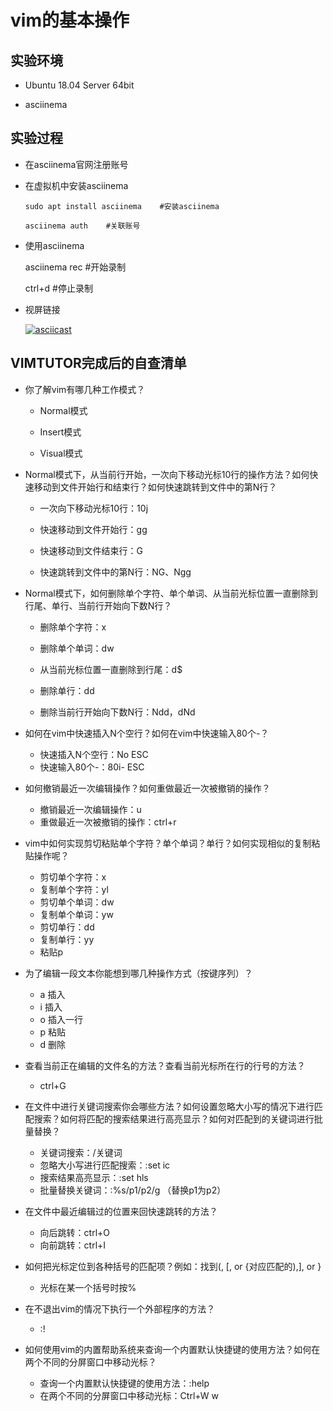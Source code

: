 # vim的基本操作

## 实验环境

* Ubuntu 18.04 Server 64bit

* asciinema

## 实验过程

* 在asciinema官网注册账号

* 在虚拟机中安装asciinema

  ```
  sudo apt install asciinema    #安装asciinema
  
  asciinema auth    #关联账号
  ```

* 使用asciinema

  asciinema rec    #开始录制

  ctrl+d    #停止录制

* 视屏链接

  [![asciicast](https://asciinema.org/a/318557.svg)](https://asciinema.org/a/318557)

## VIMTUTOR完成后的自查清单

- 你了解vim有哪几种工作模式？

  * Normal模式

  * Insert模式

  * Visual模式

- Normal模式下，从当前行开始，一次向下移动光标10行的操作方法？如何快速移动到文件开始行和结束行？如何快速跳转到文件中的第N行？

  * 一次向下移动光标10行：10j

  * 快速移动到文件开始行：gg

  * 快速移动到文件结束行：G

  * 快速跳转到文件中的第N行：NG、Ngg

- Normal模式下，如何删除单个字符、单个单词、从当前光标位置一直删除到行尾、单行、当前行开始向下数N行？

  * 删除单个字符：x

  * 删除单个单词：dw

  * 从当前光标位置一直删除到行尾：d$

  * 删除单行：dd

  * 删除当前行开始向下数N行：Ndd，dNd

- 如何在vim中快速插入N个空行？如何在vim中快速输入80个-？

  * 快速插入N个空行：No ESC
  * 快速输入80个-：80i- ESC

- 如何撤销最近一次编辑操作？如何重做最近一次被撤销的操作？

  * 撤销最近一次编辑操作：u
  * 重做最近一次被撤销的操作：ctrl+r

- vim中如何实现剪切粘贴单个字符？单个单词？单行？如何实现相似的复制粘贴操作呢？

  * 剪切单个字符：x
  * 复制单个字符：yl
  * 剪切单个单词：dw
  * 复制单个单词：yw
  * 剪切单行：dd
  * 复制单行：yy
  * 粘贴p

- 为了编辑一段文本你能想到哪几种操作方式（按键序列）？
  * a     插入
  * i      插入
  * o     插入一行
  * p     粘贴
  * d     删除
- 查看当前正在编辑的文件名的方法？查看当前光标所在行的行号的方法？
  * ctrl+G
- 在文件中进行关键词搜索你会哪些方法？如何设置忽略大小写的情况下进行匹配搜索？如何将匹配的搜索结果进行高亮显示？如何对匹配到的关键词进行批量替换？
  * 关键词搜索：/关键词
  * 忽略大小写进行匹配搜索：:set ic
  * 搜索结果高亮显示：:set hls
  * 批量替换关键词：:%s/p1/p2/g   （替换p1为p2）
- 在文件中最近编辑过的位置来回快速跳转的方法？
  * 向后跳转：ctrl+O
  * 向前跳转：ctrl+I
- 如何把光标定位到各种括号的匹配项？例如：找到(, [, or {对应匹配的),], or }
  * 光标在某一个括号时按%
- 在不退出vim的情况下执行一个外部程序的方法？
  * :!
- 如何使用vim的内置帮助系统来查询一个内置默认快捷键的使用方法？如何在两个不同的分屏窗口中移动光标？
  * 查询一个内置默认快捷键的使用方法：:help 
  * 在两个不同的分屏窗口中移动光标：Ctrl+W w